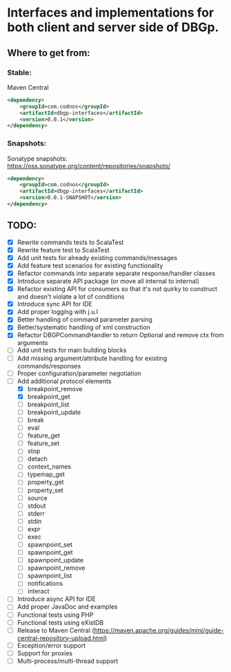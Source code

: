# Interfaces and implementations for both client and server side of DBGp.

## Where to get from:

### Stable:
Maven Central
```xml
<dependency>
    <groupId>com.codnos</groupId>
    <artifactId>dbgp-interfaces</artifactId>
    <version>0.0.1</version>
</dependency>
```

### Snapshots:
Sonatype snapshots: https://oss.sonatype.org/content/repositories/snapshots/
```xml
<dependency>
    <groupId>com.codnos</groupId>
    <artifactId>dbgp-interfaces</artifactId>
    <version>0.0.1-SNAPSHOT</version>
</dependency>
```

## TODO:
 - [x] Rewrite commands tests to ScalaTest
 - [x] Rewrite feature test to ScalaTest
 - [x] Add unit tests for already existing commands/messages
 - [x] Add feature test scenarios for existing functionality
 - [x] Refactor commands into separate separate response/handler classes
 - [x] Introduce separate API package (or move all internal to internal)
 - [x] Refactor existing API for consumers so that it's not quirky to construct and doesn't violate a lot of conditions
 - [x] Introduce sync API for IDE
 - [x] Add proper logging with j.u.l
 - [x] Better handling of command parameter parsing
 - [x] Better/systematic handling of xml construction
 - [x] Refactor DBGPCommandHandler to return Optional<String> and remove ctx from arguments
 - [ ] Add unit tests for main building blocks
 - [ ] Add missing argument/attribute handling for existing commands/responses
 - [ ] Proper configuration/parameter negotiation
 - [ ] Add additional protocol elements
     - [x] breakpoint_remove
     - [x] breakpoint_get
     - [ ] breakpoint_list
     - [ ] breakpoint_update
     - [ ] break
     - [ ] eval
     - [ ] feature_get
     - [ ] feature_set
     - [ ] stop
     - [ ] detach
     - [ ] context_names
     - [ ] typemap_get
     - [ ] property_get
     - [ ] property_set
     - [ ] source
     - [ ] stdout
     - [ ] stderr
     - [ ] stdin
     - [ ] expr
     - [ ] exec
     - [ ] spawnpoint_set
     - [ ] spawnpoint_get
     - [ ] spawnpoint_update
     - [ ] spawnpoint_remove
     - [ ] spawnpoint_list
     - [ ] notifications
     - [ ] interact
 - [ ] Introduce async API for IDE
 - [ ] Add proper JavaDoc and examples
 - [ ] Functional tests using PHP
 - [ ] Functional tests using eXistDB
 - [ ] Release to Maven Central (https://maven.apache.org/guides/mini/guide-central-repository-upload.html)
 - [ ] Exception/error support
 - [ ] Support for proxies
 - [ ] Multi-process/multi-thread support